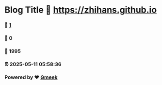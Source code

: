 # Blog Title :link: https://zhihans.github.io 
### :page_facing_up: [1](https://zhihans.github.io/tag.html) 
### :speech_balloon: 0 
### :hibiscus: 1995 
### :alarm_clock: 2025-05-11 05:58:36 
### Powered by :heart: [Gmeek](https://github.com/Meekdai/Gmeek)

